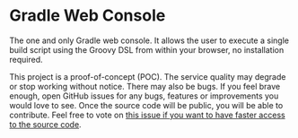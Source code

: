 # Gradle Web Console

The one and only Gradle web console.
It allows the user to execute a single build script using the Groovy DSL from within your browser, no installation required.

This project is a proof-of-concept (POC).
The service quality may degrade or stop working without notice.
There may also be bugs.
If you feel brave enough, open GitHub issues for any bugs, features or improvements you would love to see.
Once the source code will be public, you will be able to contribute.
Feel free to vote on [this issue if you want to have faster access to the source code](https://github.com/lacasseio/gradlewebconsole/issues/2).

